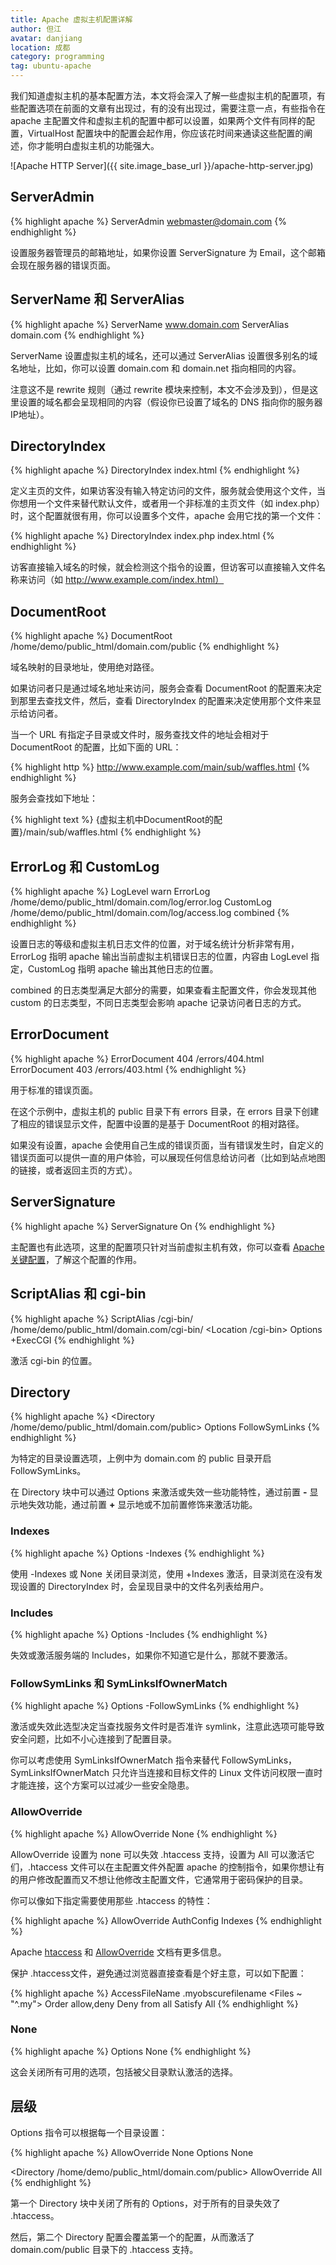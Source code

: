 ```yaml
---
title: Apache 虚拟主机配置详解
author: 但江
avatar: danjiang
location: 成都
category: programming
tag: ubuntu-apache
---
```


我们知道虚拟主机的基本配置方法，本文将会深入了解一些虚拟主机的配置项，有些配置选项在前面的文章有出现过，有的没有出现过，需要注意一点，有些指令在 apache 主配置文件和虚拟主机的配置中都可以设置，如果两个文件有同样的配置，VirtualHost 配置块中的配置会起作用，你应该花时间来通读这些配置的阐述，你才能明白虚拟主机的功能强大。

![Apache HTTP Server]({{ site.image_base_url }}/apache-http-server.jpg)

## ServerAdmin

{% highlight apache %}
ServerAdmin webmaster@domain.com
{% endhighlight %}

设置服务器管理员的邮箱地址，如果你设置 ServerSignature 为 Email，这个邮箱会现在服务器的错误页面。

## ServerName 和 ServerAlias

{% highlight apache %}
ServerName www.domain.com
ServerAlias domain.com
{% endhighlight %}

ServerName 设置虚拟主机的域名，还可以通过 ServerAlias 设置很多别名的域名地址，比如，你可以设置 domain.com 和 domain.net 指向相同的内容。

注意这不是 rewrite 规则（通过 rewrite 模块来控制，本文不会涉及到），但是这里设置的域名都会呈现相同的内容（假设你已设置了域名的 DNS 指向你的服务器IP地址）。

## DirectoryIndex

{% highlight apache %}
DirectoryIndex index.html
{% endhighlight %}

定义主页的文件，如果访客没有输入特定访问的文件，服务就会使用这个文件，当你想用一个文件来替代默认文件，或者用一个非标准的主页文件（如 index.php）时，这个配置就很有用，你可以设置多个文件，apache 会用它找的第一个文件：

{% highlight apache %}
DirectoryIndex index.php index.html
{% endhighlight %}

访客直接输入域名的时候，就会检测这个指令的设置，但访客可以直接输入文件名称来访问（如 http://www.example.com/index.html）

## DocumentRoot

{% highlight apache %}
DocumentRoot /home/demo/public_html/domain.com/public
{% endhighlight %}

域名映射的目录地址，使用绝对路径。

如果访问者只是通过域名地址来访问，服务会查看 DocumentRoot 的配置来决定到那里去查找文件，然后，查看 DirectoryIndex 的配置来决定使用那个文件来显示给访问者。

当一个 URL 有指定子目录或文件时，服务查找文件的地址会相对于 DocumentRoot 的配置，比如下面的 URL：

{% highlight http %}
http://www.example.com/main/sub/waffles.html
{% endhighlight %}

服务会查找如下地址：

{% highlight text %}
{虚拟主机中DocumentRoot的配置}/main/sub/waffles.html
{% endhighlight %}

## ErrorLog 和 CustomLog

{% highlight apache %}
LogLevel warn
ErrorLog  /home/demo/public_html/domain.com/log/error.log
CustomLog /home/demo/public_html/domain.com/log/access.log combined
{% endhighlight %}

设置日志的等级和虚拟主机日志文件的位置，对于域名统计分析非常有用，ErrorLog 指明 apache 输出当前虚拟主机错误日志的位置，内容由 LogLevel 指定，CustomLog 指明 apache 输出其他日志的位置。

combined 的日志类型满足大部分的需要，如果查看主配置文件，你会发现其他 custom 的日志类型，不同日志类型会影响 apache 记录访问者日志的方式。

## ErrorDocument

{% highlight apache %}
ErrorDocument 404 /errors/404.html
ErrorDocument 403 /errors/403.html
{% endhighlight %}

用于标准的错误页面。

在这个示例中，虚拟主机的 public 目录下有 errors 目录，在 errors 目录下创建了相应的错误显示文件，配置中设置的是基于 DocumentRoot 的相对路径。

如果没有设置，apache 会使用自己生成的错误页面，当有错误发生时，自定义的错误页面可以提供一直的用户体验，可以展现任何信息给访问者（比如到站点地图的链接，或者返回主页的方式）。

## ServerSignature

{% highlight apache %}
ServerSignature On
{% endhighlight %}

主配置也有此选项，这里的配置项只针对当前虚拟主机有效，你可以查看 [Apache 关键配置][1]，了解这个配置的作用。

## ScriptAlias 和 cgi-bin

{% highlight apache %}
ScriptAlias /cgi-bin/ /home/demo/public_html/domain.com/cgi-bin/
<Location /cgi-bin>
  Options +ExecCGI
</Location>
{% endhighlight %}

激活 cgi-bin 的位置。

## Directory

{% highlight apache %}
<Directory /home/demo/public_html/domain.com/public>
  Options FollowSymLinks
</Directory>
{% endhighlight %}

为特定的目录设置选项，上例中为 domain.com 的 public 目录开启 FollowSymLinks。

在 Directory 块中可以通过 Options 来激活或失效一些功能特性，通过前置 **-** 显示地失效功能，通过前置 **+** 显示地或不加前置修饰来激活功能。

### Indexes

{% highlight apache %}
Options -Indexes
{% endhighlight %}

使用 -Indexes 或 None 关闭目录浏览，使用 +Indexes 激活，目录浏览在没有发现设置的 DirectoryIndex 时，会呈现目录中的文件名列表给用户。

### Includes

{% highlight apache %}
Options -Includes
{% endhighlight %}

失效或激活服务端的 Includes，如果你不知道它是什么，那就不要激活。

### FollowSymLinks 和 SymLinksIfOwnerMatch

{% highlight apache %}
Options -FollowSymLinks
{% endhighlight %}

激活或失效此选型决定当查找服务文件时是否准许 symlink，注意此选项可能导致安全问题，比如不小心连接到了配置目录。

你可以考虑使用 SymLinksIfOwnerMatch 指令来替代 FollowSymLinks，SymLinksIfOwnerMatch 只允许当连接和目标文件的 Linux 文件访问权限一直时才能连接，这个方案可以过减少一些安全隐患。

### AllowOverride

{% highlight apache %}
AllowOverride None
{% endhighlight %}

AllowOverride 设置为 none 可以失效 .htaccess 支持，设置为 All 可以激活它们，.htaccess 文件可以在主配置文件外配置 apache 的控制指令，如果你想让有的用户修改配置而又不想让他修改主配置文件，它通常用于密码保护的目录。

你可以像如下指定需要使用那些 .htaccess 的特性：

{% highlight apache %}
AllowOverride AuthConfig Indexes
{% endhighlight %}

Apache [htaccess][2] 和 [AllowOverride][3] 文档有更多信息。

保护 .htaccess文件，避免通过浏览器直接查看是个好主意，可以如下配置：

{% highlight apache %}
AccessFileName .myobscurefilename
<Files ~ "^\.my">
  Order allow,deny
  Deny from all
  Satisfy All
</Files>
{% endhighlight %}

### None

{% highlight apache %}
Options None
{% endhighlight %}

这会关闭所有可用的选项，包括被父目录默认激活的选择。

## 层级

Options 指令可以根据每一个目录设置：

{% highlight apache %}
<Directory />
  AllowOverride None
  Options None
</Directory>

<Directory /home/demo/public_html/domain.com/public>
  AllowOverride All
</directory>
{% endhighlight %}

第一个 Directory 块中关闭了所有的 Options，对于所有的目录失效了 .htaccess。

然后，第二个 Directory 配置会覆盖第一个的配置，从而激活了 domain.com/public 目录下的 .htaccess 支持。

[1]: /programming/2015/11/28/apache-key-configuration-on-ubuntu/ 
[2]: http://httpd.apache.org/docs/2.2/howto/htaccess.html
[3]: http://httpd.apache.org/docs/2.2/mod/core.html#allowoverride
